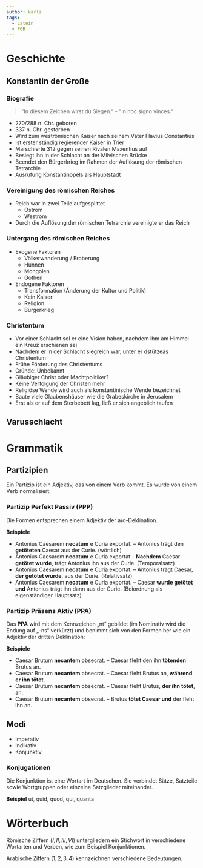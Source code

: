 ```yaml
---
author: karlz
tags:
  - Latein
  - FGB
---
```


# Geschichte

## Konstantin der Große

### Biografie

> "In diesem Zeichen wirst du Siegen." - "In hoc signo vinces."

- 270/288 n. Chr. geboren
- 337 n. Chr. gestorben
- Wird zum weströmischen Kaiser nach seinem Vater Flavius Constantius
- Ist erster ständig regierender Kaiser in Trier
- Marschierte 312 gegen seinen Rivalen Maxentius auf
- Besiegt ihn in der Schlacht an der Milvischen Brücke
- Beendet den Bürgerkrieg im Rahmen der Auflösung der römischen Tetrarchie
- Ausrufung Konstantinopels als Hauptstadt

### Vereinigung des römischen Reiches

- Reich war in zwei Teile aufgesplittet
	- Ostrom
	- Westrom
- Durch die Auflösung der römischen Tetrarchie vereinigte er das Reich

### Untergang des römischen Reiches

- Exogene Faktoren
	- Völkerwanderung / Eroberung
	- Hunnen
	- Mongolen
	- Gothen
- Endogene Faktoren
	- Transformation (Änderung der Kultur und Politik)
	- Kein Kaiser
	- Religion
	- Bürgerkrieg

### Christentum

- Vor einer Schlacht sol er eine Vision haben, nachdem ihm am Himmel ein Kreuz erschienen sei
- Nachdem er in der Schlacht siegreich war, unter er dstützeas Christentum
- Frühe Förderung des Christentums
- Gründe: Unbekannt
- Gläubiger Christ oder Machtpolitiker?
- Keine Verfolgung der Christen mehr
- Religiöse Wende wird auch als konstantinische Wende bezeichnet
- Baute viele Glaubenshäuser wie die Grabeskirche in Jerusalem
- Erst als er auf dem Sterbebett lag, ließ er sich angeblich taufen

## Varusschlacht



# Grammatik

## Partizipien

Ein Partizip ist ein Adjektiv, das von einem Verb kommt. Es wurde von einem Verb normalisiert.

### Partizip Perfekt Passiv (PPP)

Die Formen entsprechen einem Adjektiv der a/o-Deklination.

**Beispiele**
- Antonius Caesarem **necatum** e Curia exportat. – Antonius trägt den **getöteten** Caesar aus der Curie. (wörtlich) 
- Antonius Caesarem **necatum** e Curia exportat – **Nachdem** Caesar **getötet wurde**, trägt Antonius ihn aus der Curie. (Temporalsatz)
- Antonius Caesarem **necatum** e Curia exportat. – Antonius trägt Caesar, **der getötet wurde**, aus der Curie. (Relativsatz)
- Antonius Caesarem **necatum** e Curia exportat. – Caesar **wurde getötet und** Antonius trägt ihn dann aus der Curie. (Beiordnung als eigenständiger Hauptsatz)

### Partizip Präsens Aktiv (PPA)

Das **PPA** wird mit dem Kennzeichen „nt“ gebildet (im Nominativ wird die Endung auf „-ns“ verkürzt) und benimmt sich von den Formen her wie ein Adjektiv der dritten Deklination:

**Beispiele**
- Caesar Brutum **necantem** obsecrat. – Caesar fleht den ihn **tötenden** Brutus an.
- Caesar Brutum **necantem** obsecrat. – Caesar fleht Brutus an, **während er ihn tötet**.
- Caesar Brutum **necantem** obsecrat. – Caesar fleht Brutus, **der ihn tötet**, an.
- Caesar Brutum **necantem** obsecrat. – Brutus **tötet Caesar und** der fleht ihn an.

## Modi

- Imperativ
- Indikativ
- Konjunktiv

### Konjugationen

Die Konjunktion ist eine Wortart im Deutschen. Sie verbindet Sätze, Satzteile sowie Wortgruppen oder einzelne Satzglieder miteinander.

**Beispiel** ut, quid, quod, qui, quanta

# Wörterbuch

Römische Ziffern ($I,II,III,VI$) untergliedern ein Stichwort in verschiedene Wortarten und Verben, wie zum Beispiel Konjunktionen.

Arabische Ziffern ($1,2,3,4$) kennzeichnen verschiedene Bedeutungen.